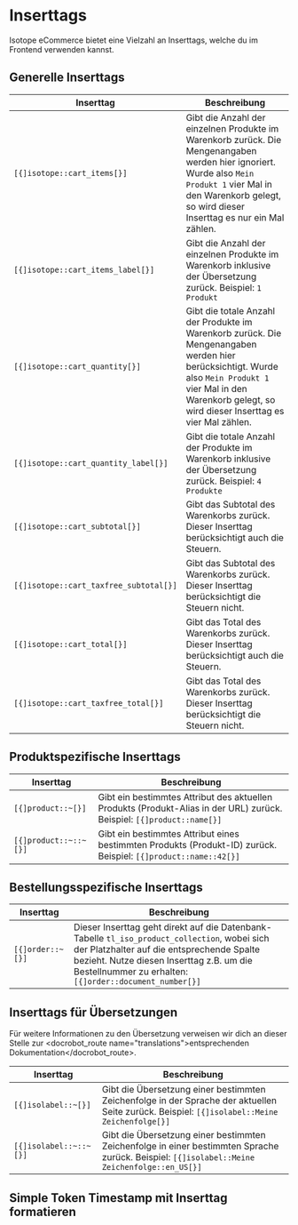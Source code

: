 # Inserttags

Isotope eCommerce bietet eine Vielzahl an Inserttags, welche du im Frontend verwenden kannst.

## Generelle Inserttags

<table>
	<thead>
		<tr>
			<th>Inserttag</th>
			<th>Beschreibung</th>
		</tr>
	</thead>
	<tbody>
		<tr>
			<td><code>[{]isotope::cart_items[}]</code></td>
			<td>Gibt die Anzahl der einzelnen Produkte im Warenkorb zurück. Die Mengenangaben werden hier ignoriert. Wurde also <code>Mein Produkt 1</code> vier Mal in den Warenkorb gelegt, so wird dieser Inserttag es nur ein Mal zählen.</td>
		</tr>
		<tr>
			<td><code>[{]isotope::cart_items_label[}]</code></td>
			<td>Gibt die Anzahl der einzelnen Produkte im Warenkorb inklusive der Übersetzung zurück. Beispiel: <code>1 Produkt</code></td>
		</tr>
		<tr>
			<td><code>[{]isotope::cart_quantity[}]</code></td>
			<td>Gibt die totale Anzahl der Produkte im Warenkorb zurück. Die Mengenangaben werden hier berücksichtigt. Wurde also <code>Mein Produkt 1</code> vier Mal in den Warenkorb gelegt, so wird dieser Inserttag es vier Mal zählen.</td>
		</tr>
		<tr>
			<td><code>[{]isotope::cart_quantity_label[}]</code></td>
			<td>Gibt die totale Anzahl der Produkte im Warenkorb inklusive der Übersetzung zurück. Beispiel: <code>4 Produkte</code></td>
		</tr>
		<tr>
			<td><code>[{]isotope::cart_subtotal[}]</code></td>
			<td>Gibt das Subtotal des Warenkorbs zurück. Dieser Inserttag berücksichtigt auch die Steuern.</td>
		</tr>
		<tr>
			<td><code>[{]isotope::cart_taxfree_subtotal[}]</code></td>
			<td>Gibt das Subtotal des Warenkorbs zurück. Dieser Inserttag berücksichtigt die Steuern nicht.</td>
		</tr>
		<tr>
			<td><code>[{]isotope::cart_total[}]</code></td>
			<td>Gibt das Total des Warenkorbs zurück. Dieser Inserttag berücksichtigt auch die Steuern.</td>
		</tr>
		<tr>
			<td><code>[{]isotope::cart_taxfree_total[}]</code></td>
			<td>Gibt das Total des Warenkorbs zurück. Dieser Inserttag berücksichtigt die Steuern nicht.</td>
		</tr>
	</tbody>
</table>

## Produktspezifische Inserttags

<table>
	<thead>
		<tr>
			<th>Inserttag</th>
			<th>Beschreibung</th>
		</tr>
	</thead>
	<tbody>
		<tr>
			<td><code>[{]product::~[}]</code></td>
			<td>Gibt ein bestimmtes Attribut des aktuellen Produkts (Produkt-Alias in der URL) zurück. Beispiel: <code>[{]product::name[}]</td>
		</tr>
		<tr>
			<td><code>[{]product::~::~[}]</code></td>
			<td>Gibt ein bestimmtes Attribut eines bestimmten Produkts (Produkt-ID) zurück. Beispiel: <code>[{]product::name::42[}]</td>
		</tr>
	</tbody>
</table>

## Bestellungsspezifische Inserttags

<table>
	<thead>
		<tr>
			<th>Inserttag</th>
			<th>Beschreibung</th>
		</tr>
	</thead>
	<tbody>
		<tr>
			<td><code>[{]order::~[}]</code></td>
			<td>Dieser Inserttag geht direkt auf die Datenbank-Tabelle <code>tl_iso_product_collection</code>, wobei sich der Platzhalter auf die entsprechende Spalte bezieht. Nutze diesen Inserttag z.B. um die Bestellnummer zu erhalten: <code>[{]order::document_number[}]</td>
		</tr>
	</tbody>
</table>

## Inserttags für Übersetzungen

Für weitere Informationen zu den Übersetzung verweisen wir dich an dieser Stelle zur <docrobot_route name="translations">entsprechenden Dokumentation</docrobot_route>.

<table>
	<thead>
		<tr>
			<th>Inserttag</th>
			<th>Beschreibung</th>
		</tr>
	</thead>
	<tbody>
		<tr>
			<td><code>[{]isolabel::~[}]</code></td>
			<td>Gibt die Übersetzung einer bestimmten Zeichenfolge in der Sprache der aktuellen Seite zurück. Beispiel: <code>[{]isolabel::Meine Zeichenfolge[}]</td>
		</tr>
		<tr>
			<td><code>[{]isolabel::~::~[}]</code></td>
			<td>Gibt die Übersetzung einer bestimmten Zeichenfolge in einer bestimmten Sprache zurück. Beispiel: <code>[{]isolabel::Meine Zeichenfolge::en_US[}]</td>
		</tr>
	</tbody>
</table>


## Simple Token Timestamp mit Inserttag formatieren


